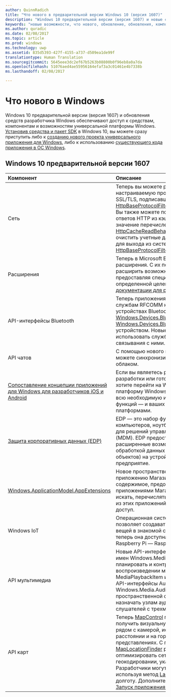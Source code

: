 ```yaml
---
author: QuinnRadich
title: "Что нового в предварительной версии Windows 10 (версия 1607)"
description: "Windows 10 предварительной версии (версия 1607) и новые средства разработчика обеспечивают доступ к средствам, компонентам и возможностям универсальной платформы Windows."
keywords: "новые возможности, что нового, обновление, обновления, компоненты, новые, Windows 10, предварительная версия 1607"
ms.author: quradic
ms.date: 02/08/2017
ms.topic: article
ms.prod: windows
ms.technology: uwp
ms.assetid: 835d5393-427f-4155-a737-d509ea1de99f
translationtype: Human Translation
ms.sourcegitcommit: 5645eee3dc2ef67b5263b08800b0f96eb8a0a7da
ms.openlocfilehash: 51076aed4ae55956164efaf3a3c01461e4b7338b
ms.lasthandoff: 02/08/2017

---
```


# <a name="whats-new-in-windows"></a>Что нового в Windows

Windows 10 предварительной версии (версия 1607) и обновления средств разработчика Windows обеспечивают доступ к средствам, компонентам и возможностям универсальной платформы Windows. [Установив средства и пакет SDK](http://go.microsoft.com/fwlink/?LinkId=821431) в Windows 10, вы можете сразу приступить либо к [созданию нового проекта универсального приложения для Windows](https://msdn.microsoft.com/library/windows/apps/bg124288), либо к использованию [существующего кода приложения в ОС Windows](https://msdn.microsoft.com/library/windows/apps/mt238321).

## <a name="windows-10-version-1607-preview"></a>Windows 10 предварительной версии 1607

Компонент | Описание
 :---- | :----
Сеть | Теперь вы можете реализовать собственную настраиваемую проверку серверных сертификатов SSL/TLS, подписавшись на событие [HttpBaseProtocolFilter.ServerCustomValidationRequest](https://msdn.microsoft.com/library/windows/apps/windows.web.http.filters.httpbaseprotocolfilter.aspx#_blank). Вы также можете полностью отключить чтение ответов HTTP из кэша, задав в HTTP-запросе значение перечисления [HttpCacheReadBehavior.NoCache](https://msdn.microsoft.com/library/windows/apps/windows.web.http.filters.httpcachereadbehavior.aspx#_blank). Теперь можно очистить учетные данные проверки подлинности для выхода из система с помощью метода [HttpBaseProtocolFilter.ClearAuthenticationCache](https://msdn.microsoft.com/library/windows/apps/windows.web.http.filters.httpbaseprotocolfilter.aspx#_blank).
Расширения | Теперь в Microsoft Edge можно использовать расширения. С их помощью пользователи могут расширить возможности Microsoft Edge, предоставляя специализированные функции для определенной целевой аудитории. Подробнее см. в [документации для расширений](https://developer.microsoft.com/microsoft-edge/platform/documentation/extensions/#_blank).
API-интерфейсы Bluetooth | Теперь приложения могут получать доступ к службам RFCOMM на удаленных периферийных устройствах Bluetooth с помощью [Windows.Devices.Bluetooth and Windows.Devices.Bluetooth.Rfcomm](https://msdn.microsoft.com/library/windows/apps/windows.devices.bluetooth.aspx#_blank) без связывания с устройством. Новые методы позволяют находить и использовать службы RFCOMM на устройствах без связывания с ними.
API чатов | С помощью нового класса [ChatSyncManager](https://msdn.microsoft.com/library/windows/apps/mt414181.aspx#_blank) вы можете синхронизировать текстовые сообщения с облаком.
[Сопоставление концепции приложений для Windows для разработчиков iOS и Android](https://msdn.microsoft.com/windows/uwp/porting/android-ios-uwp-map#_blank) | Если вы являетесь разработчиком с навыками разработки или готовым кодом для Android и iOS и хотите перейти на Windows 10 и универсальную платформу Windows (UWP), этот ресурс содержит всю необходимую информацию для сопоставления функций — и ваших знаний — между тремя платформами.
[Защита корпоративных данных (EDP)](https://msdn.microsoft.com/windows/uwp/enterprise/wip-hub) | EDP — это набор функций для настольных компьютеров, ноутбуков, планшетов и телефонов для решений управления мобильными устройствами (MDM). EDP предоставляет предприятиям расширенные возможности контроля над обработкой данных (корпоративных файлов и BLOB-объектов) на устройствах, которыми управляет предприятие.
[Windows.ApplicationModel.AppExtensions](https://msdn.microsoft.com/library/windows/apps/windows.applicationmodel.appextensions.aspx#_blank) | Новое пространство имен AppExtensions позволяет приложению Магазина Windows размещать содержимое, предоставляемое другими приложениями Магазина Windows. Вы можете искать, перечислять содержимое только для чтения из этих приложений, а также получать к нему доступ.
Windows IoT | Операционная система Windows 10 IoT Core позволяет создавать приложения для Интернета вещей в знакомой среде Windows. Кроме того, теперь она доступна на новейших платах семейства Raspberry Pi — Raspberry Pi 3.
API мультимедиа | Новые API-интерфейсы MediaBreak в пространстве имен Windows.Media.Playback позволяют легко планировать и контролировать перерывы при воспроизведении мультимедиа с помощью MediaPlaybackItem и MediaSource. Используя новые API-интерфейсы AudioGraph в пространстве имен Windows.Media.Audio, вы получите возможности для пространственной обработки звука и сможете назначать узлам аудиографа источники звука и слушателей с трехмерным расположением.
API карт | Теперь [MapControl](https://msdn.microsoft.com/library/windows/apps/windows.ui.xaml.controls.maps.mapcontrol.aspx#_blank) позволяет разработчикам получить визуальную область, которая находится рядом с камерой, исключая области на большом расстоянии и на горизонте в сложных представлениях. С помощью расширенного класса [MapLocationFinder](https://msdn.microsoft.com/library/windows/apps/windows.services.maps.maplocationfinder.aspx#_blank) разработчики могут оптимизировать сетевой трафик при обратном геокодировании, указывая требуемую точность. Разработчики могут загружать автономные карты, используя метод [LaunchUriAsync](https://msdn.microsoft.com/library/windows/apps/hh701480.aspx#_blank) и задавая широту и долготу. Дополнительные сведения см. в разделе [Запуск приложения «Карты Windows»](https://msdn.microsoft.com/windows/uwp/launch-resume/launch-maps-app#_blank).


